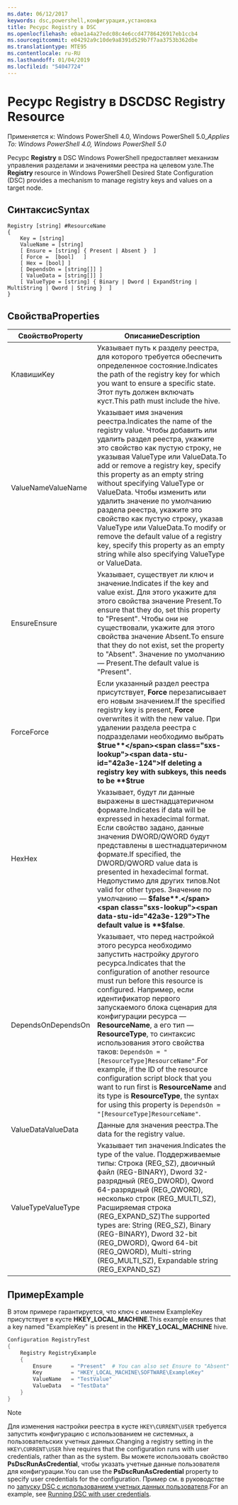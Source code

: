 ```yaml
---
ms.date: 06/12/2017
keywords: dsc,powershell,конфигурация,установка
title: Ресурс Registry в DSC
ms.openlocfilehash: e0ae1a4a27edc08c4e6ccd47786426917eb1ccb4
ms.sourcegitcommit: e04292a9c10de9a8391d529b7f7aa3753b362dbe
ms.translationtype: MTE95
ms.contentlocale: ru-RU
ms.lasthandoff: 01/04/2019
ms.locfileid: "54047724"
---
```

# <a name="dsc-registry-resource"></a><span data-ttu-id="42a3e-103">Ресурс Registry в DSC</span><span class="sxs-lookup"><span data-stu-id="42a3e-103">DSC Registry Resource</span></span>

<span data-ttu-id="42a3e-104">Применяется к: Windows PowerShell 4.0, Windows PowerShell 5.0_</span><span class="sxs-lookup"><span data-stu-id="42a3e-104">_Applies To: Windows PowerShell 4.0, Windows PowerShell 5.0_</span></span>

<span data-ttu-id="42a3e-105">Ресурс **Registry** в DSC Windows PowerShell предоставляет механизм управления разделами и значениями реестра на целевом узле.</span><span class="sxs-lookup"><span data-stu-id="42a3e-105">The **Registry** resource in Windows PowerShell Desired State Configuration (DSC) provides a mechanism to manage registry keys and values on a target node.</span></span>

## <a name="syntax"></a><span data-ttu-id="42a3e-106">Синтаксис</span><span class="sxs-lookup"><span data-stu-id="42a3e-106">Syntax</span></span>

```
Registry [string] #ResourceName
{
    Key = [string]
    ValueName = [string]
    [ Ensure = [string] { Present | Absent }  ]
    [ Force =  [bool]   ]
    [ Hex = [bool] ]
    [ DependsOn = [string[]] ]
    [ ValueData = [string[]] ]
    [ ValueType = [string] { Binary | Dword | ExpandString | MultiString | Qword | String }  ]
}
```

## <a name="properties"></a><span data-ttu-id="42a3e-107">Свойства</span><span class="sxs-lookup"><span data-stu-id="42a3e-107">Properties</span></span>

| <span data-ttu-id="42a3e-108">Свойство</span><span class="sxs-lookup"><span data-stu-id="42a3e-108">Property</span></span> | <span data-ttu-id="42a3e-109">Описание</span><span class="sxs-lookup"><span data-stu-id="42a3e-109">Description</span></span> |
| --- | --- |
| <span data-ttu-id="42a3e-110">Клавиши</span><span class="sxs-lookup"><span data-stu-id="42a3e-110">Key</span></span>| <span data-ttu-id="42a3e-111">Указывает путь к разделу реестра, для которого требуется обеспечить определенное состояние.</span><span class="sxs-lookup"><span data-stu-id="42a3e-111">Indicates the path of the registry key for which you want to ensure a specific state.</span></span> <span data-ttu-id="42a3e-112">Этот путь должен включать куст.</span><span class="sxs-lookup"><span data-stu-id="42a3e-112">This path must include the hive.</span></span>|
| <span data-ttu-id="42a3e-113">ValueName</span><span class="sxs-lookup"><span data-stu-id="42a3e-113">ValueName</span></span>| <span data-ttu-id="42a3e-114">Указывает имя значения реестра.</span><span class="sxs-lookup"><span data-stu-id="42a3e-114">Indicates the name of the registry value.</span></span> <span data-ttu-id="42a3e-115">Чтобы добавить или удалить раздел реестра, укажите это свойство как пустую строку, не указывая ValueType или ValueData.</span><span class="sxs-lookup"><span data-stu-id="42a3e-115">To add or remove a registry key, specify this property as an empty string without specifying ValueType or ValueData.</span></span> <span data-ttu-id="42a3e-116">Чтобы изменить или удалить значение по умолчанию раздела реестра, укажите это свойство как пустую строку, указав ValueType или ValueData.</span><span class="sxs-lookup"><span data-stu-id="42a3e-116">To modify or remove the default value of a registry key, specify this property as an empty string while also specifying ValueType or ValueData.</span></span>|
| <span data-ttu-id="42a3e-117">Ensure</span><span class="sxs-lookup"><span data-stu-id="42a3e-117">Ensure</span></span>| <span data-ttu-id="42a3e-118">Указывает, существует ли ключ и значение.</span><span class="sxs-lookup"><span data-stu-id="42a3e-118">Indicates if the key and value exist.</span></span> <span data-ttu-id="42a3e-119">Для этого укажите для этого свойства значение Present.</span><span class="sxs-lookup"><span data-stu-id="42a3e-119">To ensure that they do, set this property to "Present".</span></span> <span data-ttu-id="42a3e-120">Чтобы они не существовали, укажите для этого свойства значение Absent.</span><span class="sxs-lookup"><span data-stu-id="42a3e-120">To ensure that they do not exist, set the property to "Absent".</span></span> <span data-ttu-id="42a3e-121">Значение по умолчанию — Present.</span><span class="sxs-lookup"><span data-stu-id="42a3e-121">The default value is "Present".</span></span>|
| <span data-ttu-id="42a3e-122">Force</span><span class="sxs-lookup"><span data-stu-id="42a3e-122">Force</span></span>| <span data-ttu-id="42a3e-123">Если указанный раздел реестра присутствует, **Force** перезаписывает его новым значением.</span><span class="sxs-lookup"><span data-stu-id="42a3e-123">If the specified registry key is present, **Force** overwrites it with the new value.</span></span> <span data-ttu-id="42a3e-124">При удалении раздела реестра с подразделами необходимо выбрать **$true**</span><span class="sxs-lookup"><span data-stu-id="42a3e-124">If deleting a registry key with subkeys, this needs to be **$true**</span></span> |
| <span data-ttu-id="42a3e-125">Hex</span><span class="sxs-lookup"><span data-stu-id="42a3e-125">Hex</span></span>| <span data-ttu-id="42a3e-126">Указывает, будут ли данные выражены в шестнадцатеричном формате.</span><span class="sxs-lookup"><span data-stu-id="42a3e-126">Indicates if data will be expressed in hexadecimal format.</span></span> <span data-ttu-id="42a3e-127">Если свойство задано, данные значения DWORD/QWORD будут представлены в шестнадцатеричном формате.</span><span class="sxs-lookup"><span data-stu-id="42a3e-127">If specified, the DWORD/QWORD value data is presented in hexadecimal format.</span></span> <span data-ttu-id="42a3e-128">Недопустимо для других типов.</span><span class="sxs-lookup"><span data-stu-id="42a3e-128">Not valid for other types.</span></span> <span data-ttu-id="42a3e-129">Значение по умолчанию — **$false**.</span><span class="sxs-lookup"><span data-stu-id="42a3e-129">The default value is **$false**.</span></span>|
| <span data-ttu-id="42a3e-130">DependsOn</span><span class="sxs-lookup"><span data-stu-id="42a3e-130">DependsOn</span></span>| <span data-ttu-id="42a3e-131">Указывает, что перед настройкой этого ресурса необходимо запустить настройку другого ресурса.</span><span class="sxs-lookup"><span data-stu-id="42a3e-131">Indicates that the configuration of another resource must run before this resource is configured.</span></span> <span data-ttu-id="42a3e-132">Например, если идентификатор первого запускаемого блока сценария для конфигурации ресурса — **ResourceName**, а его тип — **ResourceType**, то синтаксис использования этого свойства таков: `DependsOn = "[ResourceType]ResourceName"`.</span><span class="sxs-lookup"><span data-stu-id="42a3e-132">For example, if the ID of the resource configuration script block that you want to run first is **ResourceName** and its type is **ResourceType**, the syntax for using this property is `DependsOn = "[ResourceType]ResourceName"`.</span></span>|
| <span data-ttu-id="42a3e-133">ValueData</span><span class="sxs-lookup"><span data-stu-id="42a3e-133">ValueData</span></span>| <span data-ttu-id="42a3e-134">Данные для значения реестра.</span><span class="sxs-lookup"><span data-stu-id="42a3e-134">The data for the registry value.</span></span>|
| <span data-ttu-id="42a3e-135">ValueType</span><span class="sxs-lookup"><span data-stu-id="42a3e-135">ValueType</span></span>| <span data-ttu-id="42a3e-136">Указывает тип значения.</span><span class="sxs-lookup"><span data-stu-id="42a3e-136">Indicates the type of the value.</span></span> <span data-ttu-id="42a3e-137">Поддерживаемые типы: Строка (REG_SZ), двоичный файл (REG-BINARY), Dword 32-разрядный (REG_DWORD), Qword 64-разрядный (REG_QWORD), несколько строк (REG_MULTI_SZ), Расширяемая строка (REG_EXPAND_SZ)</span><span class="sxs-lookup"><span data-stu-id="42a3e-137">The supported types are: String (REG_SZ), Binary (REG-BINARY), Dword 32-bit (REG_DWORD), Qword 64-bit (REG_QWORD), Multi-string (REG_MULTI_SZ), Expandable string (REG_EXPAND_SZ)</span></span> |

## <a name="example"></a><span data-ttu-id="42a3e-138">Пример</span><span class="sxs-lookup"><span data-stu-id="42a3e-138">Example</span></span>

<span data-ttu-id="42a3e-139">В этом примере гарантируется, что ключ с именем ExampleKey присутствует в кусте **HKEY\_LOCAL\_MACHINE**.</span><span class="sxs-lookup"><span data-stu-id="42a3e-139">This example ensures that a key named "ExampleKey" is present in the **HKEY\_LOCAL\_MACHINE** hive.</span></span>

```powershell
Configuration RegistryTest
{
    Registry RegistryExample
    {
        Ensure      = "Present"  # You can also set Ensure to "Absent"
        Key         = "HKEY_LOCAL_MACHINE\SOFTWARE\ExampleKey"
        ValueName   = "TestValue"
        ValueData   = "TestData"
    }
}
```

> [!NOTE]
> <span data-ttu-id="42a3e-140">Для изменения настройки реестра в кусте `HKEY\CURRENT\USER` требуется запустить конфигурацию с использованием не системных, а пользовательских учетных данных.</span><span class="sxs-lookup"><span data-stu-id="42a3e-140">Changing a registry setting in the `HKEY\CURRENT\USER` hive requires that the configuration runs with user credentials, rather than as the system.</span></span> <span data-ttu-id="42a3e-141">Вы можете использовать свойство **PsDscRunAsCredential**, чтобы указать учетные данные пользователя для конфигурации.</span><span class="sxs-lookup"><span data-stu-id="42a3e-141">You can use the **PsDscRunAsCredential** property to specify user credentials for the configuration.</span></span> <span data-ttu-id="42a3e-142">Пример см. в руководстве по [запуску DSC с использованием учетных данных пользователя](../../../configurations/runAsUser.md).</span><span class="sxs-lookup"><span data-stu-id="42a3e-142">For an example, see [Running DSC with user credentials](../../../configurations/runAsUser.md).</span></span>
